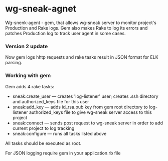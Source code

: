 # wg-sneak-agnet

Wg-snenk-agent - gem, that allows wg-sneak server to monitor project's Production and Rake logs. Gem also makes Rake to
log its errors and patches Production log to track user agent in some cases.

### Version 2 update
Now gem logs hhtp requests and rake tasks result in JSON format for ELK parsing.


### Working with gem

Gem adds 4 rake tasks:

  - sneak:create_user — creates 'log-listener' user; creates .ssh directory and authorized_keys file for this user
  - sneak:add_key — adds id_rsa.pub key from gem root directory to log-listener authorized_keys file to give wg-sneak server access to this project
  - sneak:connect — sends post request to wg-sneak server in order to add current project to log tracking
  - sneak:configure — runs all tasks listed above

 All tasks should be executed as root.

 For JSON logging require gem in your application.rb file
